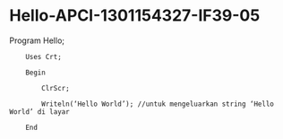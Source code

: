 # Hello-APCI-1301154327-IF39-05

Program Hello;

        Uses Crt; 
        
        Begin
            
            ClrScr;
            
            Writeln(‘Hello World’); //untuk mengeluarkan string ‘Hello World’ di layar 
        
        End

